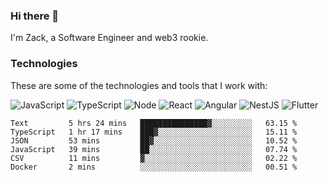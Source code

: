 ### Hi there 👋
I'm Zack, a Software Engineer and web3 rookie.

### Technologies
These are some of the technologies and tools that I work with:

![JavaScript](https://img.shields.io/badge/JavaScript-323330.svg?logo=javascript&logoColor=F7DF1E) 
![TypeScript](https://img.shields.io/badge/TypeScript-007ACC.svg?logo=typescript&logoColor=white) 
![Node](https://img.shields.io/badge/Node.js-43853D.svg?logo=node.js&logoColor=white)
![React](https://img.shields.io/badge/React-20232a.svg?logo=react&logoColor=61DAFB) 
![Angular](https://img.shields.io/badge/Angular-E23237.svg?logo=angularjs&logoColor=white)
![NestJS](https://img.shields.io/badge/NestJS-E0234E?logo=nestjs&logoColor=white)
![Flutter](https://img.shields.io/badge/Flutter-02569B.svg?logo=flutter&logoColor=white)

<!--START_SECTION:waka-->

```text
Text         5 hrs 24 mins   ███████████████▓░░░░░░░░░   63.15 %
TypeScript   1 hr 17 mins    ███▓░░░░░░░░░░░░░░░░░░░░░   15.11 %
JSON         53 mins         ██▓░░░░░░░░░░░░░░░░░░░░░░   10.52 %
JavaScript   39 mins         ██░░░░░░░░░░░░░░░░░░░░░░░   07.74 %
CSV          11 mins         ▓░░░░░░░░░░░░░░░░░░░░░░░░   02.22 %
Docker       2 mins          ░░░░░░░░░░░░░░░░░░░░░░░░░   00.51 %
```

<!--END_SECTION:waka-->
